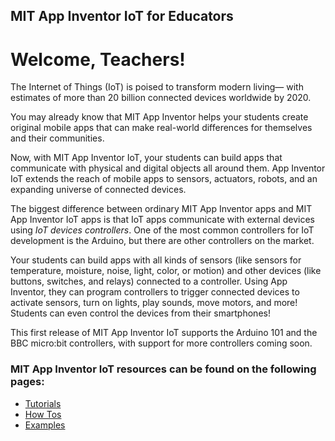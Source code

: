## MIT App Inventor IoT for Educators

# Welcome, Teachers!

The Internet of Things (IoT) is poised to transform modern living&mdash; with estimates of more than 20 billion connected devices worldwide by 2020.

You may already know that MIT App Inventor helps your students create original mobile apps that can make real-world differences for themselves and their communities.

Now, with MIT App Inventor IoT, your students can build apps that communicate with physical and digital objects all around them. App Inventor IoT extends the reach of mobile apps to sensors, actuators, robots, and an expanding universe of connected devices.

The biggest difference between ordinary MIT App Inventor apps and MIT App Inventor IoT apps is that IoT apps communicate with external devices using <em>IoT devices controllers</em>. One of the most common controllers for IoT development is the Arduino, but there are other controllers on the market.

Your students can build apps with all kinds of sensors (like sensors for temperature, moisture, noise, light, color, or motion) and other devices (like buttons, switches, and relays) connected to a controller. Using App Inventor, they can program controllers to trigger connected devices to activate sensors, turn on lights, play sounds, move motors, and more! Students can even control the devices from their smartphones!

This first release of MIT App Inventor IoT supports the Arduino 101 and the BBC micro:bit controllers, with support for more controllers coming soon.

### MIT App Inventor IoT resources can be found on the following pages:

-   [Tutorials](#/teachers/tutorials)
-   [How Tos](#/teachers/howtos)
-   [Examples](#/teachers/examples)
